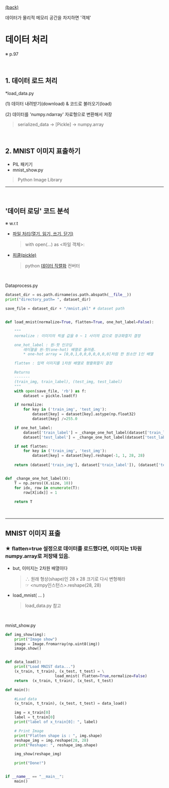 [ (back) ](https://github.com/DoranLyong/DL_coding_master/tree/master/Self_tutorial/2_inference/MNIST_classify)

데이터가 물리적 메모리 공간을 차지하면 '객체' 

# 데이터 처리 
※ p.97

<br/>

## 1. 데이터 로드 처리 
*load_data.py

(1) 데이터 내려받기(download) & 코드로 불러오기(load) <br/>

(2) 데이터를 'numpy.ndarray' 자료형으로 변환해서 저장  
> serialized_data → [Pickle] → numpy.array 

<br/>

## 2. MNIST 이미지 표출하기 

* PIL 패키기 
* mnist_show.py
> Python Image Library

***
<br/>


## '데이터 로딩' 코드 분석 

※ w.r.t
*  [파일 처리(열기, 읽기, 쓰기, 닫기)](https://blog.naver.com/cheeryun/221351470622)
    > with open(...) as <파일 객체>:
* [피클(pickle)](https://blog.naver.com/cheeryun/221378069487)
    > python [데이터 직렬화](https://blog.naver.com/cheeryun/221378092544) 컨버터 

<br/>

Dataprocess.py
```python
dataset_dir = os.path.dirname(os.path.abspath(__file__))
print("directory_path= ", dataset_dir)

save_file = dataset_dir + "/mnist.pkl" # dataset path 


def load_mnist(normalize=True, flatten=True, one_hot_label=False):

    """
    normalize : 이미지의 픽셀 값을 0 ~ 1 사이의 값으로 정규화할지 결정 

    one_hot_label : 원-핫 인코딩
        레이블을 원-핫(one-hot) 배열로 돌려줌. 
        * one-hot array = [0,0,1,0,0,0,0,0,0,0]처럼 한 원소만 1인 배열

    flatten : 입력 이미지를 1차원 배열로 평활화할지 결정 

    Returns
    -------
    (train_img, train_label), (test_img, test_label)
    """
    with open(save_file, 'rb') as f:
        dataset = pickle.load(f)

    if normalize: 
        for key in ('train_img', 'test_img'):
            dataset[key] = dataset[key].astype(np.float32)
            dataset[key] /=255.0 

    if one_hot_label:
        dataset['train_label'] = _change_one_hot_label(dataset['train_label'])
        dataset['test_label'] = _change_one_hot_label(dataset['test_label'])   

    if not flatten:
        for key in ('train_img', 'test_img'):
            dataset[key] = dataset[key].reshape(-1, 1, 28, 28)
    
    return (dataset['train_img'], dataset['train_label']), (dataset['test_img'], dataset['test_label'])


def _change_one_hot_label(X):
    T = np.zeros((X.size, 10))
    for idx, row in enumerate(T):
        row[X[idx]] = 1
        
    return T
```
<br/>

***

## MNIST 이미지 표출
### ★ flatten=true 설정으로 데이터를 로드했다면, 이미지는 1차원 numpy.array로 저장돼 있음. <br/>

* but, 이미지는 2차원 배열이다 

    > ∴ 원래 형상(shape)인 28 x 28 크기로 다시 변형해라 <br/>
    > ☞  <numpy인스턴스>.reshape(28, 28)

* load_mnist( ... )
    > load_data.py 참고 

<br/>

mnist_show.py
```python
def img_show(img):
    print("Image show")
    image = Image.fromarray(np.uint8(img))
    image.show()


def data_load():
    print("Load MNIST data...")
    (x_train, t_train), (x_test, t_test) = \
                      load_mnist( flatten=True,normalize=False)
    return  (x_train, t_train), (x_test, t_test) 

def main():

    #Load data
    (x_train, t_train), (x_test, t_test) = data_load()

    img = x_train[0]
    label = t_train[0]
    print("label of x_train[0]: ", label)

    # Print Image 
    print("Flatten shape is : ", img.shape)
    reshape_img = img.reshape(28, 28) 
    print("Reshape: ", reshape_img.shape)

    img_show(reshape_img)

    print("Done!")


if __name__ == "__main__":
    main()

```